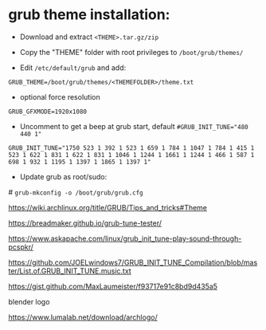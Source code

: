  
# grub theme installation:

- Download and extract `<THEME>.tar.gz/zip`

- Copy the "THEME" folder with root privileges to `/boot/grub/themes/`

- Edit `/etc/default/grub` and add:


`GRUB_THEME=/boot/grub/themes/<THEMEFOLDER>/theme.txt`

- optional force resolution

`GRUB_GFXMODE=1920x1080`

- Uncomment to get a beep at grub start,
default `#GRUB_INIT_TUNE="480 440 1"`

`GRUB_INIT_TUNE="1750 523 1 392 1 523 1 659 1 784 1 1047 1 784 1 415 1 523 1 622 1 831 1 622 1 831 1 1046 1 1244 1 1661 1 1244 1 466 1 587 1 698 1 932 1 1195 1 1397 1 1865 1 1397 1"`

- Update grub as root/sudo:

\# `grub-mkconfig -o /boot/grub/grub.cfg`


https://wiki.archlinux.org/title/GRUB/Tips_and_tricks#Theme

https://breadmaker.github.io/grub-tune-tester/

https://www.askapache.com/linux/grub_init_tune-play-sound-through-pcspkr/

https://github.com/JOELwindows7/GRUB_INIT_TUNE_Compilation/blob/master/List.of.GRUB_INIT_TUNE.music.txt

https://gist.github.com/MaxLaumeister/f93717e91c8bd9d435a5

blender logo

https://www.lumalab.net/download/archlogo/
